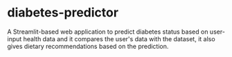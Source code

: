 # diabetes-predictor

A Streamlit-based web application to predict diabetes status based
on user-input health data and it compares the user's data with the
dataset, it also gives dietary recommendations based on the prediction.
